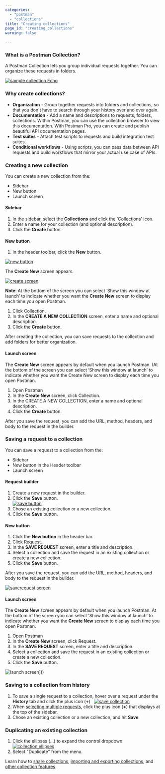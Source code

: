 ```yaml
---
categories:
  - "postman"
  - "collections"
title: "Creating collections"
page_id: "creating_collections"
warning: false

---
```


### What is a Postman Collection?

A Postman Collection lets you group individual requests together. You can organize these requests in folders. 

[![sample collection Echo](https://s3.amazonaws.com/postman-static-getpostman-com/postman-docs/Collection_headers.png)](https://s3.amazonaws.com/postman-static-getpostman-com/postman-docs/Collection_headers.png)

### Why create collections?

*   **Organization** - Group together requests into folders and collections, so that you don't have to search through your history over and over again.
*   **Documentation** - Add a name and descriptions to requests, folders, collections. Within Postman, you can use the collection browser to view this documentation. With Postman Pro, you can create and publish beautiful API documentation pages.
*   **Test suites** - Attach test scripts to requests and build integration test suites.
*   **Conditional workflows** - Using scripts, you can pass data between API requests and build workflows that mirror your actual use case of APIs.

### Creating a new collection

You can create a new collection from the:
* Sidebar
* New button 
* Launch screen


#### Sidebar

1.  In the sidebar, select the  **Collections** and click the 'Collections' icon.
2.  Enter a name for your collection (and optional description).
3.  Click the **Create** button.

#### New button

1. In the header toolbar, click the **New** button.

[![new button](https://s3.amazonaws.com/postman-static-getpostman-com/postman-docs/HeaderToolBar.png)](https://s3.amazonaws.com/postman-static-getpostman-com/postman-docs/HeaderToolBar.png)

The **Create New** screen appears.

[![create screen](https://s3.amazonaws.com/postman-static-getpostman-com/postman-docs/create_new_screen.png)](https://s3.amazonaws.com/postman-static-getpostman-com/postman-docs/create_new_screen.png)

**Note**: At the bottom of the screen you can select ‘Show this window at launch’ to indicate whether you want the **Create New** screen to display each time you open Postman.

1. Click Collection. 
2. In the **CREATE A NEW COLLECTION** screen, enter a name and optional description. 
3. Click the **Create** button.

After creating the collection, you can save requests to the collection and add folders for better organization.

#### Launch screen

The **Create New** screen appears by default when you launch Postman. (At the bottom of the screen you can select ‘Show this window at launch’ to indicate whether you want the Create New screen to display each time you open Postman.

1. Open Postman
2. In the **Create New** screen, click Collection.
3. In the CREATE A NEW COLLECTION, enter a name and optional description. 
4. Click the **Create** button.

After you save the request, you can add the URL, method, headers, and body to the request in the builder.

### Saving a request to a collection

You can save a request to a collection from the:
* Sidebar
* New button in the Header toolbar
* Launch screen

#### Request builder
1.  Create a new request in the builder.
2.  Click the **Save** button.  
    [![save button](https://s3.amazonaws.com/postman-static-getpostman-com/postman-docs/SAVE_send.png)](https://s3.amazonaws.com/postman-static-getpostman-com/postman-docs/SAVE_send.png)
3.  Chose an existing collection or a new collection.
4.  Click the **Save** button.

#### New button
1. Click the **New button** in the header bar.
2. Click Request.
3. In the **SAVE REQUEST** screen, enter a title and description.
4. Select a collection and save the request in an existing collection or create a new collection. 
5. Click the **Save** button.

After you save the request, you can add the URL, method, headers, and body to the request in the builder.

[![saverequest screen](https://s3.amazonaws.com/postman-static-getpostman-com/postman-docs/Save+request+screen.png)](https://s3.amazonaws.com/postman-static-getpostman-com/postman-docs/Save+request+screen.png)

#### Launch screen
The **Create New** screen appears by default when you launch Postman. At the bottom of the screen you can select ‘Show this window at launch’ to indicate whether you want the **Create New** screen to display each time you open Postman.

1. Open Postman
2. In the **Create New** screen, click Request.
3. In the **SAVE REQUEST** screen, enter a title and description.
4. Select a collection and save the request in an existing collection or create a new collection. 
5. Click the **Save** button.

![launch screen]()]()


### Saving to a collection from history

1.  To save a single request to a collection, hover over a request under the **History** tab and click the plus icon (**+**)
   [![save collection](https://s3.amazonaws.com/postman-static-getpostman-com/postman-docs/history_icon1.png)](https://s3.amazonaws.com/postman-static-getpostman-com/postman-docs/history_icon1.png)
2.  When [selecting multiple requests](/docs/postman/sending_api_requests/history#multi-selecting-requests), click the plus icon (**+**) that displays at the top of the sidebar.
3.  Chose an existing collection or a new collection, and hit **Save**.

### Duplicating an existing collection

1.  Click the ellipses (...) to expand the control dropdown.   
    [![collection ellipses](https://s3.amazonaws.com/postman-static-getpostman-com/postman-docs/duplicate_collection.png)](https://s3.amazonaws.com/postman-static-getpostman-com/postman-docs/duplicate_collection.png)
2.  Select "Duplicate" from the menu.

Learn how to [share collections](/docs/postman/collections/sharing_collections), [importing and exporting collections](/docs/postman/collections/data_formats), and [other collection features](/docs/postman/collections/managing_collections).  
